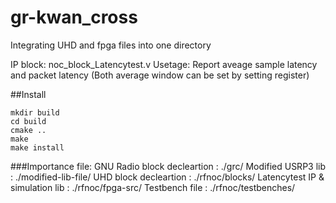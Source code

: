 # gr-kwan_cross
Integrating UHD and fpga files into one directory

IP block: noc_block_Latencytest.v
Usetage: Report aveage sample latency and packet latency (Both average window can be set by setting register)

##Install

```
mkdir build
cd build
cmake ..
make 
make install
```

###Importance file:
GNU Radio block decleartion                 : ./grc/ 
Modified USRP3 lib                          : ./modified-lib-file/ 
UHD block decleartion                       : ./rfnoc/blocks/ 
Latencytest IP & simulation lib             : ./rfnoc/fpga-src/
Testbench file                              : ./rfnoc/testbenches/